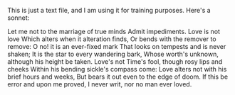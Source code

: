 This is just a text file, and I am using it for training purposes. Here's a sonnet: 

Let me not to the marriage of true minds
Admit impediments. Love is not love
Which alters when it alteration finds,
Or bends with the remover to remove:
O no! it is an ever-fixed mark
That looks on tempests and is never shaken;
It is the star to every wandering bark,
Whose worth's unknown, although his height be taken.
Love's not Time's fool, though rosy lips and cheeks
Within his bending sickle's compass come:
Love alters not with his brief hours and weeks,
But bears it out even to the edge of doom.
If this be error and upon me proved,
I never writ, nor no man ever loved. 

